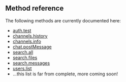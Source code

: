 ## Method reference

The following methods are currently documented here:

- [auth.test](auth-test.md)
- [channels.history](channels-history.md)
- [channels.info](channels-info.md)
- [chat.postMessage](chat-post-message.md)
- [search.all](search-all.md)
- [search.files](search-files.md)
- [search.messages](search-messages.md)
- [users.list](users-list.md)
- ...this list is far from complete, more coming soon!
